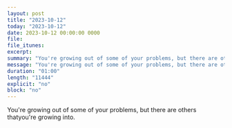 ```yaml
---
layout: post
title: "2023-10-12"
today: "2023-10-12"
date: 2023-10-12 00:00:00 0000
file:
file_itunes:
excerpt:
summary: "You're growing out of some of your problems, but there are others thatyou're growing into."
message: "You're growing out of some of your problems, but there are others thatyou're growing into."
duration: "01:00"
length: "11444"
explicit: "no"
block: "no"
---
```

You're growing out of some of your problems, but there are others thatyou're growing into.


